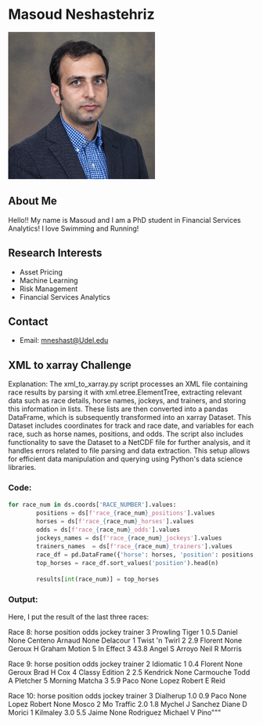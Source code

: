# Masoud Neshastehriz
![Profile Picture](../images/Masoud.jpg)

## About Me

Hello!! My name is Masoud and I am a PhD student in Financial Services Analytics! I love Swimming and Running!

## Research Interests

- Asset Pricing
- Machine Learning
- Risk Management
- Financial Services Analytics

## Contact

- Email: mneshast@Udel.edu

## XML to xarray Challenge

Explanation:
The xml_to_xarray.py script processes an XML file containing race results by parsing it with xml.etree.ElementTree, extracting relevant data such as race details, horse names, jockeys, and trainers, and storing this information in lists. These lists are then converted into a pandas DataFrame, which is subsequently transformed into an xarray Dataset. This Dataset includes coordinates for track and race date, and variables for each race, such as horse names, positions, and odds. The script also includes functionality to save the Dataset to a NetCDF file for further analysis, and it handles errors related to file parsing and data extraction. This setup allows for efficient data manipulation and querying using Python's data science libraries.

### Code:

```python
for race_num in ds.coords['RACE_NUMBER'].values:
        positions = ds[f'race_{race_num}_positions'].values
        horses = ds[f'race_{race_num}_horses'].values
        odds = ds[f'race_{race_num}_odds'].values
        jockeys_names = ds[f'race_{race_num}_jockeys'].values
        trainers_names  = ds[f'race_{race_num}_trainers'].values
        race_df = pd.DataFrame({'horse': horses, 'position': positions, 'odds': odds, 'jockey': jockeys_names, 'trainer': trainers_names})
        top_horses = race_df.sort_values('position').head(n)

        results[int(race_num)] = top_horses
```

### Output:

Here, I put the result of the last three races:

Race 8:
            horse  position  odds               jockey               trainer
3  Prowling Tiger         1   0.5  Daniel None Centeno  Arnaud None Delacour
1  Twist 'n Twirl         2   2.9  Florent None Geroux       H Graham Motion
5       In Effect         3  43.8       Angel S Arroyo         Neil R Morris

Race 9:
            horse  position  odds                   jockey          trainer
2       Idiomatic         1   0.4      Florent None Geroux       Brad H Cox
4  Classy Edition         2   2.5  Kendrick None Carmouche  Todd A Pletcher
5  Morning Matcha         3   5.9          Paco None Lopez    Robert E Reid

Race 10:
        horse  position  odds                jockey            trainer
3   Dialherup       1.0   0.9       Paco None Lopez  Robert None Mosco
2  Mo Traffic       2.0   1.8      Mychel J Sanchez     Diane D Morici
1    Kilmaley       3.0   5.5  Jaime None Rodriguez     Michael V Pino"""



